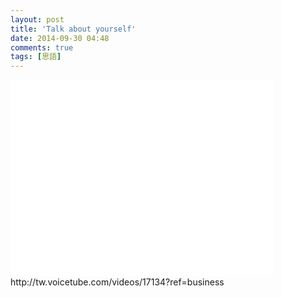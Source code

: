 ```yaml
---
layout: post
title: 'Talk about yourself'
date: 2014-09-30 04:48
comments: true
tags: [思語]
---
```

<iframe width="420" height="315" src="//www.youtube.com/embed/CumOvDWnUDY" frameborder="0" allowfullscreen></iframe>
<br />
http://tw.voicetube.com/videos/17134?ref=business